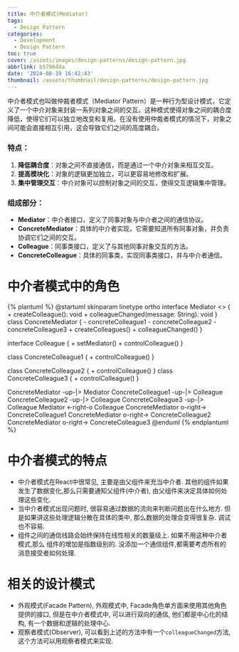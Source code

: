 ```yaml
---
title: 中介者模式(Mediator)
tags:
  - Design Pattern
categories:
  - Development
  - Design Pattern
toc: true
cover: /assets/images/design-patterns/design-pattern.jpg
abbrlink: b579649a
date: '2024-08-19 16:42:43'
thumbnail: /assets/thumbnail/design-patterns/design-pattern.jpg
---
```


中介者模式也叫做仲裁者模式（Mediator Pattern）是一种行为型设计模式，它定义了一个中介对象来封装一系列对象之间的交互。这种模式使得对象之间的耦合度降低，使得它们可以独立地改变和复用。在没有使用仲裁者模式的情况下，对象之间可能会直接相互引用，这会导致它们之间的高度耦合。

<!-- more -->

### 特点：

1. **降低耦合度**：对象之间不直接通信，而是通过一个中介对象来相互交互。
2. **提高模块化**：对象的逻辑更加独立，可以更容易地修改和扩展。
3. **集中管理交互**：中介对象可以控制对象之间的交互，使得交互逻辑集中管理。

### 组成部分：

* **Mediator**：中介者接口，定义了同事对象与中介者之间的通信协议。
* **ConcreteMediator**：具体的中介者实现，它需要知道所有同事对象，并负责协调它们之间的交互。
* **Colleague**：同事类接口，定义了与其他同事对象交互的方法。
* **ConcreteColleague**：具体的同事类，实现同事类接口，并与中介者通信。

# 中介者模式中的角色

{% plantuml %}
@startuml
skinparam linetype ortho
interface Mediator <<interface>> {
    + createColleague(): void
    + colleagueChanged(message: String): void
}
class ConcreteMediator {
    - concreteColleague1
    - concreteColleague2
    - concreteColleague3
    + createColleagues()
    + colleagueChanged()
}

interface Colleague {
    + setMediator()
    + controlColleague()
}

class ConcreteColleague1 {
    + controlColleague()
}

class ConcreteColleague2 {
    + controlColleague()
}
class ConcreteColleague3 {
    + controlColleague()
}


ConcreteMediator -up-|> Mediator
ConcreteColleague1 -up-|> Colleague
ConcreteColleague2 -up-|> Colleague
ConcreteColleague3 -up-|> Colleague
Mediator <-right-o Colleague
ConcreteMediator o-right-> ConcreteColleague1
ConcreteMediator o-right-> ConcreteColleague2
ConcreteMediator o-right-> ConcreteColleague3
@enduml
{% endplantuml %}

# 中介者模式的特点

* 中介者模式在React中很常见, 主要是由父组件来充当中介者. 其他的组件如果发生了数据变化,那么只需要通知父组件(中介者), 由父组件来决定具体如何处理这些变化.
* 当中介者模式出现问题时, 很容易通过数据的流向来判断问题出在什么地方. 但是如果讲这些处理逻辑分散在具体的类中, 那么数据的处理会变得很复杂. 调试也不容易.
* 组件之间的通信线路会始终保持在线性相关的数量级上. 如果不用这种中介者模式,那么 组件的增加是指数级别的. 没添加一个通信组件,都需要考虑所有的消息接受者如何处理.

# 相关的设计模式

* 外观模式(Facade Pattern), 外观模式中, Facade角色单方面来使用其他角色提供的接口, 但是在中介者模式中, 可以进行双向的通信, 他们都是中心化的结构, 有一个数据和逻辑的处理中心.
* 观察者模式(Observer), 可以看到上述的方法中有一个`colleagueChanged`方法,这个方法可以用观察者模式来实现.
